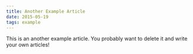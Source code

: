 ```yaml
---
title: Another Example Article
date: 2015-05-19
tags: example
---
```


This is an another example article. You probably want to delete it and write your own articles!
